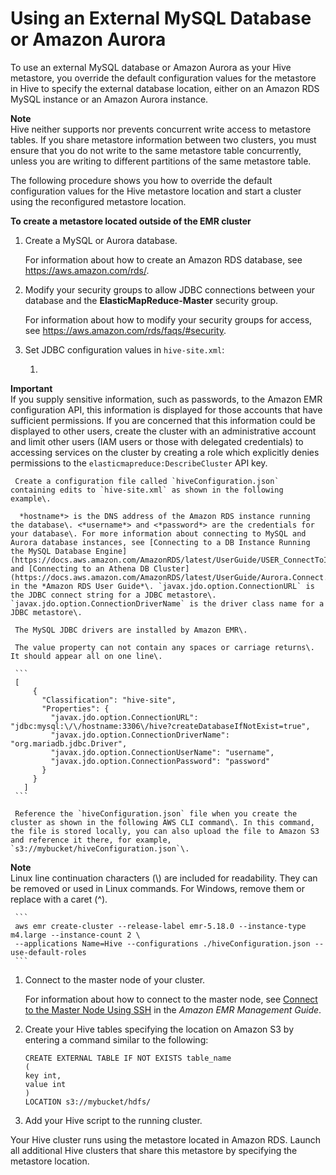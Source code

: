 # Using an External MySQL Database or Amazon Aurora<a name="emr-hive-metastore-external"></a>

To use an external MySQL database or Amazon Aurora as your Hive metastore, you override the default configuration values for the metastore in Hive to specify the external database location, either on an Amazon RDS MySQL instance or an Amazon Aurora instance\.

**Note**  
Hive neither supports nor prevents concurrent write access to metastore tables\. If you share metastore information between two clusters, you must ensure that you do not write to the same metastore table concurrently, unless you are writing to different partitions of the same metastore table\.

The following procedure shows you how to override the default configuration values for the Hive metastore location and start a cluster using the reconfigured metastore location\.

**To create a metastore located outside of the EMR cluster**

1. Create a MySQL or Aurora database\. 

   For information about how to create an Amazon RDS database, see [https://aws\.amazon\.com/rds/](https://aws.amazon.com/rds/)\.

1. Modify your security groups to allow JDBC connections between your database and the **ElasticMapReduce\-Master** security group\.

   For information about how to modify your security groups for access, see [https://aws\.amazon\.com/rds/faqs/\#security](https://aws.amazon.com/rds/faqs/#security)\.

1. Set JDBC configuration values in `hive-site.xml`:

   1. 
**Important**  
If you supply sensitive information, such as passwords, to the Amazon EMR configuration API, this information is displayed for those accounts that have sufficient permissions\. If you are concerned that this information could be displayed to other users, create the cluster with an administrative account and limit other users \(IAM users or those with delegated credentials\) to accessing services on the cluster by creating a role which explicitly denies permissions to the `elasticmapreduce:DescribeCluster` API key\.

     Create a configuration file called `hiveConfiguration.json` containing edits to `hive-site.xml` as shown in the following example\.

      *hostname*> is the DNS address of the Amazon RDS instance running the database\. <*username*> and <*password*> are the credentials for your database\. For more information about connecting to MySQL and Aurora database instances, see [Connecting to a DB Instance Running the MySQL Database Engine](https://docs.aws.amazon.com/AmazonRDS/latest/UserGuide/USER_ConnectToInstance.html) and [Connecting to an Athena DB Cluster](https://docs.aws.amazon.com/AmazonRDS/latest/UserGuide/Aurora.Connect.html) in the *Amazon RDS User Guide*\. `javax.jdo.option.ConnectionURL` is the JDBC connect string for a JDBC metastore\. `javax.jdo.option.ConnectionDriverName` is the driver class name for a JDBC metastore\.

     The MySQL JDBC drivers are installed by Amazon EMR\. 

     The value property can not contain any spaces or carriage returns\. It should appear all on one line\.

     ```
     [
         {
           "Classification": "hive-site",
           "Properties": {
             "javax.jdo.option.ConnectionURL": "jdbc:mysql:\/\/hostname:3306\/hive?createDatabaseIfNotExist=true",
             "javax.jdo.option.ConnectionDriverName": "org.mariadb.jdbc.Driver",
             "javax.jdo.option.ConnectionUserName": "username",
             "javax.jdo.option.ConnectionPassword": "password"
           }
         }
       ]
     ```

     Reference the `hiveConfiguration.json` file when you create the cluster as shown in the following AWS CLI command\. In this command, the file is stored locally, you can also upload the file to Amazon S3 and reference it there, for example, `s3://mybucket/hiveConfiguration.json`\.
**Note**  
Linux line continuation characters \(\\\) are included for readability\. They can be removed or used in Linux commands\. For Windows, remove them or replace with a caret \(^\)\.

     ```
     aws emr create-cluster --release-label emr-5.18.0 --instance-type m4.large --instance-count 2 \
     --applications Name=Hive --configurations ./hiveConfiguration.json --use-default-roles
     ```

1. Connect to the master node of your cluster\. 

   For information about how to connect to the master node, see [Connect to the Master Node Using SSH](https://docs.aws.amazon.com/emr/latest/ManagementGuide/emr-connect-master-node-ssh.html) in the *Amazon EMR Management Guide*\.

1. Create your Hive tables specifying the location on Amazon S3 by entering a command similar to the following:

   ```
   CREATE EXTERNAL TABLE IF NOT EXISTS table_name
   (
   key int,
   value int
   )
   LOCATION s3://mybucket/hdfs/
   ```

1. Add your Hive script to the running cluster\.

Your Hive cluster runs using the metastore located in Amazon RDS\. Launch all additional Hive clusters that share this metastore by specifying the metastore location\. 